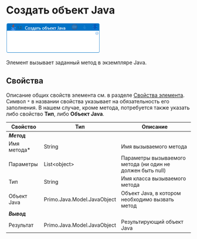 # Создать объект Java

![](<../../../.gitbook/assets/java-create-object.png>)

Элемент вызывает заданный метод в экземпляре Java.

## Свойства
Описание общих свойств элемента см. в разделе [Свойства элемента](https://docs.primo-rpa.ru/primo-rpa/primo-studio/process/elements#svoistva-elementa).\
Символ `*` в названии свойства указывает на обязательность его заполнения. В нашем случае, кроме метода, потребуется также указать либо свойство **Тип**, либо **Объект Java**.

| Свойство             | Тип                   | Описание                                      |
| -------------------- | --------------------- | --------------------------------------------- |
| ***Метод***     | |  |
| Имя метода\*         | String            | Имя вызываемого метода |
| Параметры            | List\<object\>    | Параметры вызываемого метода (ни один не должен быть null) |
| Тип                  | String            | Имя класса вызываемого метода |
| Объект Java          | Primo.Java.Model.JavaObject | Объект Java, в котором необходимо вызвать метод |
| ***Вывод***     | |  |
| Результат            | Primo.Java.Model.JavaObject | Результирующий объект Java |
